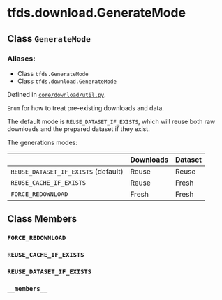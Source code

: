 <div itemscope itemtype="http://developers.google.com/ReferenceObject">
<meta itemprop="name" content="tfds.download.GenerateMode" />
<meta itemprop="path" content="Stable" />
<meta itemprop="property" content="FORCE_REDOWNLOAD"/>
<meta itemprop="property" content="REUSE_CACHE_IF_EXISTS"/>
<meta itemprop="property" content="REUSE_DATASET_IF_EXISTS"/>
<meta itemprop="property" content="__members__"/>
</div>

# tfds.download.GenerateMode

## Class `GenerateMode`



### Aliases:

* Class `tfds.GenerateMode`
* Class `tfds.download.GenerateMode`



Defined in [`core/download/util.py`](https://github.com/tensorflow/datasets/tree/master/tensorflow_datasets/core/download/util.py).

<!-- Placeholder for "Used in" -->

`Enum` for how to treat pre-existing downloads and data.

The default mode is `REUSE_DATASET_IF_EXISTS`, which will reuse both
raw downloads and the prepared dataset if they exist.

The generations modes:

|                                    | Downloads | Dataset |
| -----------------------------------|-----------|---------|
| `REUSE_DATASET_IF_EXISTS` (default)| Reuse     | Reuse   |
| `REUSE_CACHE_IF_EXISTS`            | Reuse     | Fresh   |
| `FORCE_REDOWNLOAD`                 | Fresh     | Fresh   |

## Class Members

<h3 id="FORCE_REDOWNLOAD"><code>FORCE_REDOWNLOAD</code></h3>

<h3 id="REUSE_CACHE_IF_EXISTS"><code>REUSE_CACHE_IF_EXISTS</code></h3>

<h3 id="REUSE_DATASET_IF_EXISTS"><code>REUSE_DATASET_IF_EXISTS</code></h3>

<h3 id="__members__"><code>__members__</code></h3>

